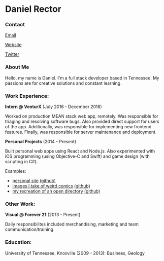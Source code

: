 # Daniel Rector

### Contact

[Email](mailto:rector.danielk@gmail.com?subject=Hello&body=Hi)

[Website](https://drector1.github.io/updated-site/)

[Twitter](https://twitter.com/danielkrector)

### About Me

Hello, my name is Daniel. I'm a full stack developer based in Tennessee. My passions are for creative solutions and constant learning.



### Work Experience:

**Intern @ VenturX** (July 2016 - December 2016)

Worked on production MEAN stack web app, remotely. Was responsible for triaging and resolving software bugs. Also provided direct support for users of the app. Additionally, was responsible for implementing new frontend features. Finally, was responsible for server maintenance and deployment.

**Personal Projects** (2014 - Present)

Built personal web apps using React and Node.js. Also experimented with iOS programming (using Objective-C and Swift) and game design (with scripting in C#).

Examples:
* [personal site](https://drector1.github.io/updated-site/)		[(github)](https://github.com/drector1/updated-site)
* [images I take of weird comics](https://drector1.github.io/oocc/)		[(github)](https://github.com/drector1/oocc)
* [my recreation of an open directory](https://drector1.github.io/brutality/)		[(github)](https://github.com/drector1/brutality)

### Other Work:

**Visual @ Forever 21** (2013 - Present)

Daily responsibilites included merchandising, marketing and team communication/training.

### Education:

University of Tennessee, Knoxville (2009 - 2013):
	Business, Geology
